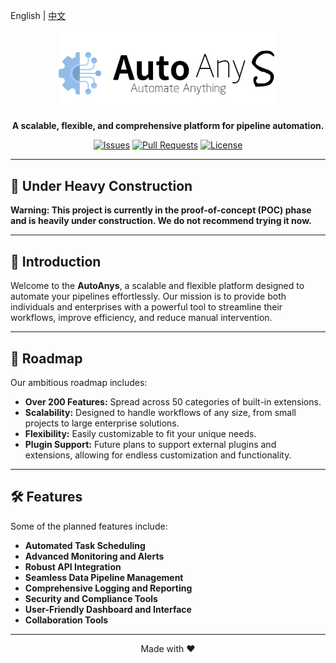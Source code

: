 English | [中文](./README_zcn.md)

<p align="center"> <img src="https://raw.githubusercontent.com/autoanys/autoanys/main/logo.png" alt="Project Logo" width="350"> </p>
<p align="center"> <b>A scalable, flexible, and comprehensive platform for pipeline automation.</b> </p> <p align="center"> <a href="https://github.com/Autoanys/Autoanys/issues"><img src="https://img.shields.io/github/issues/Autoanys/Autoanys" alt="Issues"></a> <a href="https://github.com/Autoanys/Autoanys/pulls"><img src="https://img.shields.io/github/issues-pr/Autoanys/Autoanys" alt="Pull Requests"></a> <a href="https://github.com/Autoanys/AutoAnys/blob/main/LICENSE"><img src="https://img.shields.io/github/license/Autoanys/Autoanys" alt="License"></a> </p>

---

## 🚧 Under Heavy Construction

**Warning: This project is currently in the proof-of-concept (POC) phase and is heavily under construction. We do not recommend trying it now.**

---

## 📖 Introduction

Welcome to the **AutoAnys**, a scalable and flexible platform designed to automate your pipelines effortlessly. Our mission is to provide both individuals and enterprises with a powerful tool to streamline their workflows, improve efficiency, and reduce manual intervention.

---

## 🚀 Roadmap

Our ambitious roadmap includes:

- **Over 200 Features:** Spread across 50 categories of built-in extensions.
- **Scalability:** Designed to handle workflows of any size, from small projects to large enterprise solutions.
- **Flexibility:** Easily customizable to fit your unique needs.
- **Plugin Support:** Future plans to support external plugins and extensions, allowing for endless customization and functionality.

---

## 🛠️ Features

Some of the planned features include:

- **Automated Task Scheduling**
- **Advanced Monitoring and Alerts**
- **Robust API Integration**
- **Seamless Data Pipeline Management**
- **Comprehensive Logging and Reporting**
- **Security and Compliance Tools**
- **User-Friendly Dashboard and Interface**
- **Collaboration Tools**

---

<p align="center">Made with ❤️</p>
